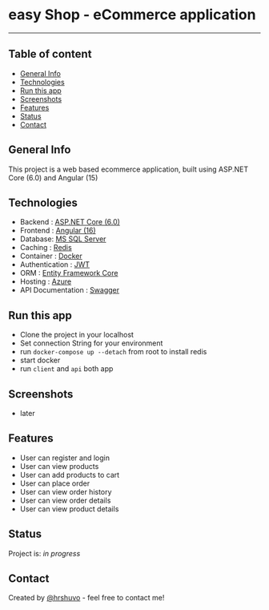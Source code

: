 # easy Shop - eCommerce application

<hr>

## Table of content

* [General Info](#general-info)
* [Technologies](#technologies)
* [Run this app](#run-this-app)
* [Screenshots](#screenshots)
* [Features](#features)
* [Status](#status)
* [Contact](#contact)

## General Info
This project is a web based ecommerce application, built using ASP.NET Core (6.0) and Angular (15)

## Technologies
* Backend : [ASP.NET Core (6.0)](https://dotnet.microsoft.com/en-us/apps/aspnet)
* Frontend : [Angular (16)](https://angular.io/)
* Database: [MS SQL Server](https://www.microsoft.com/en-us/sql-server/sql-server-2019)
* Caching : [Redis](https://redis.io/)
* Container : [Docker](https://www.docker.com/)
* Authentication : [JWT](https://jwt.io/)
* ORM : [Entity Framework Core](https://docs.microsoft.com/en-us/ef/core/)
* Hosting : [Azure](https://azure.microsoft.com/en-us/)
* API Documentation : [Swagger](https://swagger.io/)


## Run this app
* Clone the project in your localhost
* Set connection String for your environment
* run `docker-compose up --detach` from root to install redis
* start docker
* run `client` and `api` both app

## Screenshots
* later

## Features
* User can register and login
* User can view products
* User can add products to cart
* User can place order
* User can view order history
* User can view order details
* User can view product details

## Status
Project is: _in progress_

## Contact
Created by [@hrshuvo](https://www.linkedin.com/in/hrshuvo9/) - feel free to contact me!


